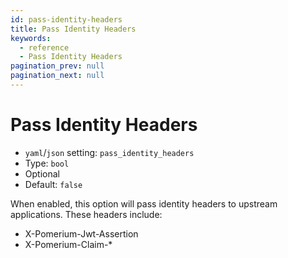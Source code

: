 ```yaml
---
id: pass-identity-headers
title: Pass Identity Headers
keywords:
  - reference
  - Pass Identity Headers
pagination_prev: null
pagination_next: null
---
```


# Pass Identity Headers

- `yaml`/`json` setting: `pass_identity_headers`
- Type: `bool`
- Optional
- Default: `false`

When enabled, this option will pass identity headers to upstream applications. These headers include:

- X-Pomerium-Jwt-Assertion
- X-Pomerium-Claim-\*

